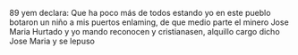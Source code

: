 89 yem declara: Que ha poco más de todos estando yo en este pueblo botaron un niño a mis puertos enlaming, de que medio parte el minero Jose Maria Hurtado y yo mando reconocen y cristianasen, alquillo cargo dicho Jose Maria y se lepuso